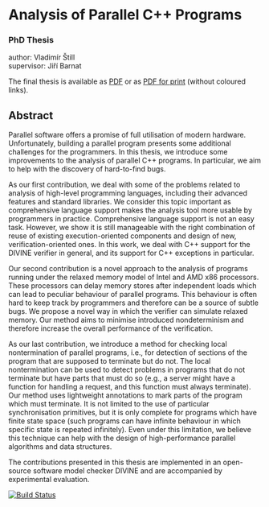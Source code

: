 # Analysis of Parallel C++ Programs

### PhD Thesis

author: Vladimír Štill\
supervisor: Jiří Barnat

The final thesis is available as
[PDF](https://vlstill.github.io/phd-thesis/thesis.pdf) or as [PDF for
print](https://vlstill.github.io/phd-thesis/thesis-print.pdf) (without coloured
links).

## Abstract

Parallel software offers a promise of full utilisation of modern hardware.
Unfortunately, building a parallel program presents some additional challenges
for the programmers.
In this thesis, we introduce some improvements to the analysis of parallel
C++ programs.
In particular, we aim to help with the discovery of hard-to-find bugs.

As our first contribution, we deal with some of the problems related to
analysis of high-level programming languages, including their advanced features
and standard libraries.
We consider this topic important as comprehensive language support makes the
analysis tool more usable by programmers in practice.
Comprehensive language support is not an easy task.
However, we show it is still manageable with the right combination of reuse of
existing execution-oriented components and design of new, verification-oriented
ones.
In this work, we deal with C++ support for the DIVINE verifier in general, and
its support for C++ exceptions in particular.

Our second contribution is a novel approach to the analysis of programs running
under the relaxed memory model of Intel and AMD x86 processors.
These processors can delay memory stores after independent loads which can lead
to peculiar behaviour of parallel programs.
This behaviour is often hard to keep track by programmers and therefore can be
a source of subtle bugs.
We propose a novel way in which the verifier can simulate relaxed memory.
Our method aims to minimise introduced nondeterminism and therefore increase
the overall performance of the verification.

As our last contribution, we introduce a method for checking local
nontermination of parallel programs, i.e., for detection of sections of the
program that are supposed to terminate but do not.
The local nontermination can be used to detect problems in programs that do not
terminate but have parts that must do so (e.g., a server might have a
function for handling a request, and this function must always terminate).
Our method uses lightweight annotations to mark parts of the program which must
terminate.
It is not limited to the use of particular synchronisation primitives, but it
is only complete for programs which have finite state space (such programs can
have infinite behaviour in which specific state is repeated infinitely).
Even under this limitation, we believe this technique can help with the design
of high-performance parallel algorithms and data structures.

The contributions presented in this thesis are implemented in an open-source
software model checker DIVINE and are accompanied by experimental evaluation.

[![Build Status](https://travis-ci.org/vlstill/phd-thesis.svg?branch=master)](https://travis-ci.org/vlstill/phd-thesis)
